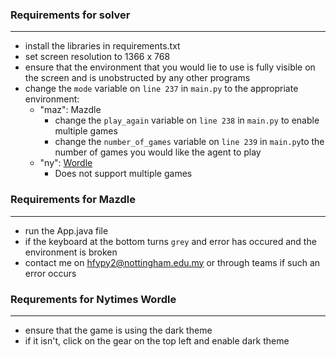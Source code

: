 ### Requirements for solver
---

+ install the libraries in requirements.txt
+ set screen resolution to 1366 x 768
+ ensure that the environment that you would lie to use is fully visible on the screen and is unobstructed by any other programs
+ change the `mode` variable on `line 237` in `main.py` to the appropriate environment:
  + "maz": Mazdle
    + change the `play_again` variable on  `line 238` in `main.py` to enable multiple games
    + change the `number_of_games` variable on `line 239` in `main.py`to the number of games you would like the agent to play
  + "ny": [Wordle](https://www.nytimes.com/games/wordle/index.html)
    + Does not support multiple games

### Requirements for Mazdle
--- 

+ run the App.java file
+ if the keyboard at the bottom turns `grey` and error has occured and the environment is broken
+ contact me on hfypy2@nottingham.edu.my or through teams if such an error occurs

### Requrements for Nytimes Wordle
---
 
+ ensure that the game is using the dark theme
+ if it isn't, click on the gear on the top left and enable dark theme